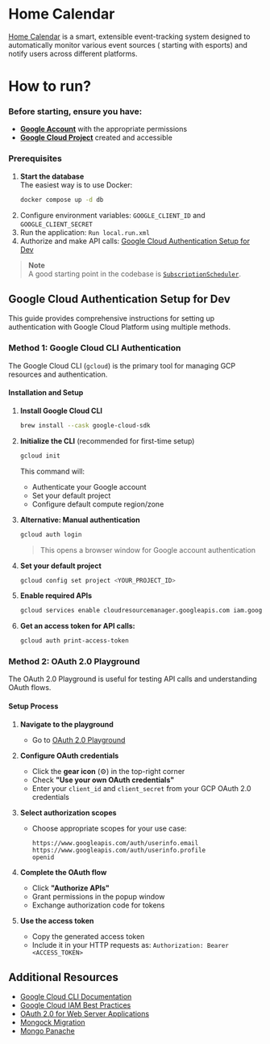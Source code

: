 # Home Calendar

[Home Calendar](https://omeln.atlassian.net/wiki/x/xIAD) is a smart, extensible event-tracking system designed to automatically monitor various event sources (
starting with esports) and notify users across different platforms.

# How to run?
### **Before starting, ensure you have:**
- [**Google Account**](https://accounts.google.com/signup) with the appropriate permissions
- [**Google Cloud Project**](https://console.cloud.google.com/projectcreate) created and accessible

### Prerequisites
1. **Start the database**  
   The easiest way is to use Docker:
   ```bash
   docker compose up -d db
2. Configure environment variables: `GOOGLE_CLIENT_ID` and `GOOGLE_CLIENT_SECRET`
3. Run the application: `Run local.run.xml`
4. Authorize and make API calls: [Google Cloud Authentication Setup for Dev](#google-cloud-authentication-setup-for-dev)

> **Note**  
> A good starting point in the codebase is [`SubscriptionScheduler`](./src/main/java/com/meln/subscription/SubscriptionScheduler.java).

## Google Cloud Authentication Setup for Dev

This guide provides comprehensive instructions for setting up authentication with Google Cloud Platform using multiple methods.

### Method 1: Google Cloud CLI Authentication

The Google Cloud CLI (`gcloud`) is the primary tool for managing GCP resources and authentication.

#### Installation and Setup

1. **Install Google Cloud CLI**
   ```bash
   brew install --cask google-cloud-sdk
   ```

2. **Initialize the CLI** (recommended for first-time setup)
   ```bash
   gcloud init
   ```
   This command will:
   - Authenticate your Google account
   - Set your default project
   - Configure default compute region/zone

3. **Alternative: Manual authentication**
   ```bash
   gcloud auth login
   ```
   > This opens a browser window for Google account authentication

4. **Set your default project**
   ```bash
   gcloud config set project <YOUR_PROJECT_ID>
   ```

5. **Enable required APIs**
   ```bash
   gcloud services enable cloudresourcemanager.googleapis.com iam.googleapis.com --project=<YOUR_PROJECT_ID>
   ```

6. **Get an access token for API calls:**
   ```bash
   gcloud auth print-access-token
   ```

### Method 2: OAuth 2.0 Playground

The OAuth 2.0 Playground is useful for testing API calls and understanding OAuth flows.

#### Setup Process

1. **Navigate to the playground**
   - Go to [OAuth 2.0 Playground](https://developers.google.com/oauthplayground)

2. **Configure OAuth credentials**
   - Click the **gear icon** (⚙️) in the top-right corner
   - Check **"Use your own OAuth credentials"**
   - Enter your `client_id` and `client_secret` from your GCP OAuth 2.0 credentials

3. **Select authorization scopes**
   - Choose appropriate scopes for your use case:
     ```
     https://www.googleapis.com/auth/userinfo.email
     https://www.googleapis.com/auth/userinfo.profile
     openid
     ```

4. **Complete the OAuth flow**
   - Click **"Authorize APIs"**
   - Grant permissions in the popup window
   - Exchange authorization code for tokens

5. **Use the access token**
   - Copy the generated access token
   - Include it in your HTTP requests as: `Authorization: Bearer <ACCESS_TOKEN>`


## Additional Resources

- [Google Cloud CLI Documentation](https://cloud.google.com/sdk/docs)
- [Google Cloud IAM Best Practices](https://cloud.google.com/iam/docs/using-iam-securely)
- [OAuth 2.0 for Web Server Applications](https://developers.google.com/identity/protocols/oauth2/web-server)
- [Mongock Migration](https://docs.quarkiverse.io/quarkus-mongock/dev/index.html)
- [Mongo Panache](https://quarkus.io/guides/mongodb-panache)